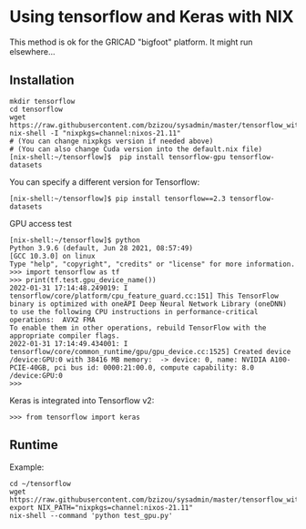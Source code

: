 Using tensorflow and Keras with NIX
===================================

This method is ok for the GRICAD "bigfoot" platform. It might run elsewhere...

Installation
------------

```
mkdir tensorflow
cd tensorflow
wget https://raw.githubusercontent.com/bzizou/sysadmin/master/tensorflow_with_nix/default.nix
nix-shell -I "nixpkgs=channel:nixos-21.11"
# (You can change nixpkgs version if needed above)
# (You can also change Cuda version into the default.nix file)
[nix-shell:~/tensorflow]$  pip install tensorflow-gpu tensorflow-datasets
```

You can specify a different version for Tensorflow:

```
[nix-shell:~/tensorflow]$ pip install tensorflow==2.3 tensorflow-datasets
```

GPU access test

```
[nix-shell:~/tensorflow]$ python
Python 3.9.6 (default, Jun 28 2021, 08:57:49) 
[GCC 10.3.0] on linux
Type "help", "copyright", "credits" or "license" for more information.
>>> import tensorflow as tf
>>> print(tf.test.gpu_device_name())
2022-01-31 17:14:48.249019: I tensorflow/core/platform/cpu_feature_guard.cc:151] This TensorFlow binary is optimized with oneAPI Deep Neural Network Library (oneDNN) to use the following CPU instructions in performance-critical operations:  AVX2 FMA
To enable them in other operations, rebuild TensorFlow with the appropriate compiler flags.
2022-01-31 17:14:49.434001: I tensorflow/core/common_runtime/gpu/gpu_device.cc:1525] Created device /device:GPU:0 with 38416 MB memory:  -> device: 0, name: NVIDIA A100-PCIE-40GB, pci bus id: 0000:21:00.0, compute capability: 8.0
/device:GPU:0
>>> 
```

Keras is integrated into Tensorflow v2:

```
>>> from tensorflow import keras
```

Runtime
-------

Example:

```
cd ~/tensorflow
wget https://raw.githubusercontent.com/bzizou/sysadmin/master/tensorflow_with_nix/test_gpu.py
export NIX_PATH="nixpkgs=channel:nixos-21.11"
nix-shell --command 'python test_gpu.py'
```


